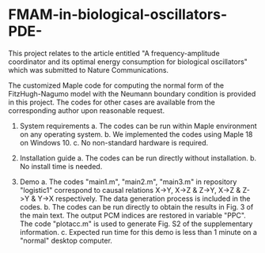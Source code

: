 # FMAM-in-biological-oscillators-PDE-

This project relates to the article entitled "A frequency-amplitude coordinator and its optimal energy consumption for biological oscillators" which was submitted to Nature Communications.

The customized Maple code for computing the normal form of the FitzHugh-Nagumo model with the Neumann boundary condition is provided in this project. The codes for other cases are available from the corresponding author upon reasonable request.

1. System requirements
a. The codes can be run within Maple environment on any operating system.
b. We implemented the codes using Maple 18 on Windows 10.
c. No non-standard hardware is required.

2. Installation guide
a. The codes can be run directly without installation.
b. No install time is needed.

3. Demo
a. The codes "main1.m", "main2.m", "main3.m" in repository "logistic1" correspond to causal relations X->Y, X->Z & Z->Y, X->Z & Z->Y & Y->X respectively. The data generation process is included in the codes.
b. The codes can be run directly to obtain the results in Fig. 3 of the main text. The output PCM indices are restored in variable "PPC". The code "plotacc.m" is used to generate Fig. S2 of the supplementary information.
c. Expected run time for this demo is less than 1 minute on a "normal" desktop computer.

